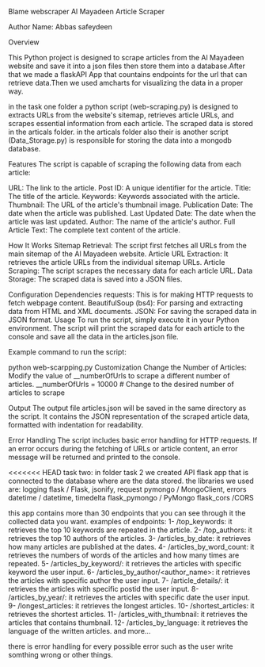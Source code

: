 Blame
webscraper
Al Mayadeen Article Scraper

Author
Name: Abbas safeydeen

Overview

This Python project is designed to scrape articles from the Al Mayadeen website and save it into a json files then store them into a database.After that we made a flaskAPI App that countains endpoints for the url that can retrieve data.Then we used amcharts for visualizing the data in a proper way.

in the task one folder a python script (web-scraping.py) is designed to extracts URLs from the website's sitemap, retrieves article URLs, and scrapes essential information from each article. The scraped data is stored in the articals folder.
in the articals folder also their is another script (Data_Storage.py) is responsible for storing the data into a mongodb database.

Features
The script is capable of scraping the following data from each article:

URL: The link to the article.
Post ID: A unique identifier for the article.
Title: The title of the article.
Keywords: Keywords associated with the article.
Thumbnail: The URL of the article's thumbnail image.
Publication Date: The date when the article was published.
Last Updated Date: The date when the article was last updated.
Author: The name of the article's author.
Full Article Text: The complete text content of the article.

How It Works
Sitemap Retrieval: The script first fetches all URLs from the main sitemap of the Al Mayadeen website.
Article URL Extraction: It retrieves the article URLs from the individual sitemap URLs.
Article Scraping: The script scrapes the necessary data for each article URL.
Data Storage: The scraped data is saved into a JSON files.

Configuration
Dependencies
requests: This is for making HTTP requests to fetch webpage content.
BeautifulSoup (bs4): For parsing and extracting data from HTML and XML documents.
JSON: For saving the scraped data in JSON format.
Usage
To run the script, simply execute it in your Python environment. The script will print the scraped data for each article to the console and save all the data in the articles.json file.

Example command to run the script:

python web-scarpping.py
Customization
Change the Number of Articles: Modify the value of __numberOfUrls to scrape a different number of articles. __numberOfUrls = 10000  # Change to the desired number of articles to scrape

Output
The output file articles.json will be saved in the same directory as the script. It contains the JSON representation of the scraped article data, formatted with indentation for readability.

Error Handling
The script includes basic error handling for HTTP requests. If an error occurs during the fetching of URLs or article content, an error message will be returned and printed to the console.

<<<<<<< HEAD
task two:
in folder task 2 we created API flask app that is connected to the database where are the data stored.
the libraries we used are:
logging
flask / Flask, jsonify, request
pymongo / MongoClient, errors
datetime / datetime, timedelta
flask_pymongo / PyMongo
flask_cors /CORS

this app contains more than 30 endpoints that you can see through it the collected data you want.
examples of endpoints:
1- /top_keywords: it retrieves the top 10 keywords are repeated in the article.
2- /top_authors: it retrieves the top 10 authors of the articles.
3- /articles_by_date: it retrieves how many articles are published at the dates.
4- /articles_by_word_count: it retrieves the numbers of words of the articles and how many times are repeated.
5- /articles_by_keyword/<keyword>: it retrieves the articles with specific keyword the user input.
6- /articles_by_author/<author_name>: it retrieves the articles with specific author the user input.
7- /article_details/<postid>: it retrieves the articles with specific postid the user input.
8- /articles_by_year/<year>: it retrieves the articles with specific date the user input.
9- /longest_articles: it retrieves the longest articles.
10- /shortest_articles: it retrieves the shortest articles.
11- /articles_with_thumbnail: it retrieves the articles that contains thumbnail.
12- /articles_by_language: it retrieves the  language of the written articles.
and more...

there is error handling for every possible error such as the user write somthing wrong or other things.


